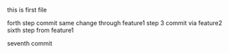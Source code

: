 this is first file


forth step commit same change through feature1
step 3 commit via feature2
sixth step from feature1

seventh commit
